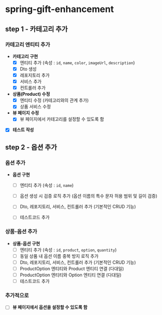 # spring-gift-enhancement

## step 1 - 카테고리 추가

### 카테고리 엔티티 추가

- **카테고리 구현**
    - [x] 엔티티 추가 (속성 : `id`, `name`, `color`, `imageUrl`, `description`)
    - [x] Dto 생성
    - [x] 레포지토리 추가
    - [x] 서비스 추가
    - [x] 컨트롤러 추가

- **상품(Product) 수정**
    - [x] 엔티티 수정 (카테고리와의 관계 추가)
    - [x] 상품 서비스 수정

- **뷰 페이지 수정**
    - [x] 뷰 페이지에서 카테고리를 설정할 수 있도록 함

- [x] **테스트 작성**

## step 2 - 옵션 추가

### 옵션 추가
- **옵션 구현**
  - [ ] 엔티티 추가 (속성 : `id`, `name`)
  - [ ] 옵션 생성 시 검증 로직 추가 (옵션 이름의 특수 문자 허용 범위 및 길이 검증)
  - [ ] Dto, 레포지토리, 서비스, 컨트롤러 추가 (기본적인 CRUD 기능)
  - [ ] 테스트코드 추가


### 상품-옵션 추가
- **상품-옵션 구현**
  - [ ] 엔티티 추가 (속성 : `id`, `product`, `option`, `quantity`)
  - [ ] 동일 상품 내 옵션 이름 중복 방지 로직 추가
  - [ ] Dto, 레포지토리, 서비스, 컨트롤러 추가 (기본적인 CRUD 기능)
  - [ ] ProductOption 엔티티와 Product 엔티티 연결 (다대일)
  - [ ] ProductOption 엔티티와 Option 엔티티 연결 (다대일)
  - [ ] 테스트코드 추가

### 추가적으로
- [ ] **뷰 페이지에서 옵션을 설정할 수 있도록 함**